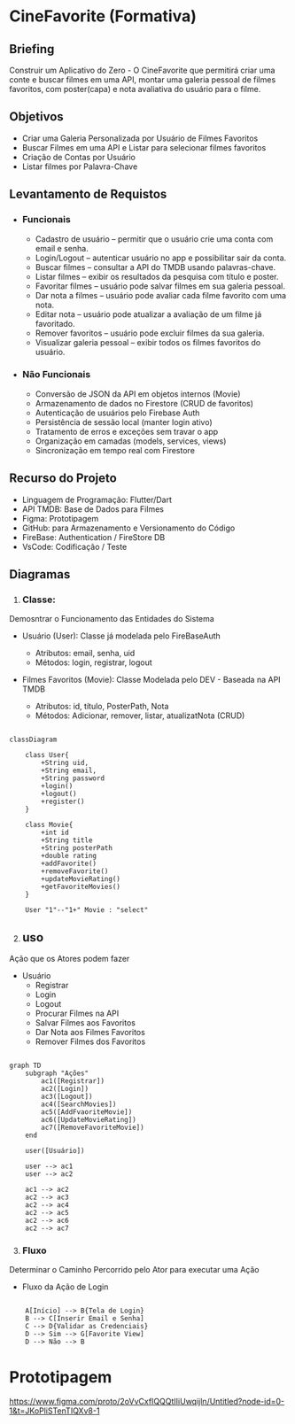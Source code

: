 # CineFavorite (Formativa)

## Briefing
Construir um Aplicativo do Zero - O CineFavorite que permitirá criar uma conte e buscar filmes em uma API, montar uma galeria pessoal de filmes favoritos, com poster(capa) e nota avaliativa do usuário para o filme.

## Objetivos
- Criar uma Galeria Personalizada por Usuário de Filmes Favoritos
- Buscar Filmes em uma API e Listar para selecionar filmes favoritos
- Criação de Contas por Usuário
- Listar filmes por Palavra-Chave

## Levantamento de Requistos
- ### Funcionais
    - Cadastro de usuário – permitir que o usuário crie uma conta com email e senha.
    - Login/Logout – autenticar usuário no app e possibilitar sair da conta.
    - Buscar filmes – consultar a API do TMDB usando palavras-chave.
    - Listar filmes – exibir os resultados da pesquisa com título e poster.
    - Favoritar filmes – usuário pode salvar filmes em sua galeria pessoal.
    - Dar nota a filmes – usuário pode avaliar cada filme favorito com uma nota.
    - Editar nota – usuário pode atualizar a avaliação de um filme já favoritado.
    - Remover favoritos – usuário pode excluir filmes da sua galeria.
    - Visualizar galeria pessoal – exibir todos os filmes favoritos do usuário.

- ### Não Funcionais
    - Conversão de JSON da API em objetos internos (Movie)
    - Armazenamento de dados no Firestore (CRUD de favoritos)
    - Autenticação de usuários pelo Firebase Auth
    - Persistência de sessão local (manter login ativo)
    - Tratamento de erros e exceções sem travar o app
    - Organização em camadas (models, services, views)
    - Sincronização em tempo real com Firestore

## Recurso do Projeto
- Linguagem de Programação: Flutter/Dart
- API TMDB: Base de Dados para Filmes
- Figma: Prototipagem
- GitHub: para Armazenamento e Versionamento do Código
- FireBase: Authentication / FireStore DB
- VsCode: Codificação / Teste

## Diagramas
1. ### Classe: 
Demosntrar o Funcionamento das Entidades do Sistema
- Usuário (User): Classe já modelada pelo FireBaseAuth
    - Atributos: email, senha, uid
    - Métodos: login, registrar, logout

- Filmes Favoritos (Movie): Classe Modelada pelo DEV - Baseada na API TMDB
    - Atributos: id, título, PosterPath, Nota
    - Métodos: Adicionar, remover, listar, atualizatNota (CRUD)

```mermaid

classDiagram

    class User{
        +String uid,
        +String email,
        +String password
        +login()
        +logout()
        +register()
    }

    class Movie{
        +int id
        +String title
        +String posterPath
        +double rating
        +addFavorite()
        +removeFavorite()
        +updateMovieRating()
        +getFavoriteMovies()
    }

    User "1"--"1+" Movie : "select"

```


2. ## uso
Ação que os Atores podem fazer 
- Usuário
    - Registrar 
    - Login 
    - Logout 
    - Procurar Filmes na API
    - Salvar Filmes aos Favoritos 
    - Dar Nota aos Filmes Favoritos
    - Remover Filmes dos Favoritos 

```mermaid

graph TD
    subgraph "Ações"
        ac1([Registrar])
        ac2([Login])
        ac3([Logout])
        ac4([SearchMovies])
        ac5([AddFvaoriteMovie])
        ac6([UpdateMovieRating])
        ac7([RemoveFavoriteMovie])
    end

    user([Usuário])

    user --> ac1
    user --> ac2

    ac1 --> ac2
    ac2 --> ac3
    ac2 --> ac4
    ac2 --> ac5
    ac2 --> ac6
    ac2 --> ac7

```

3. ### Fluxo
Determinar o Caminho Percorrido pelo Ator para executar uma Ação

- Fluxo da Ação de Login

```mermaid

    A[Início] --> B{Tela de Login}
    B --> C[Inserir Email e Senha]
    C --> D{Validar as Credenciais}
    D --> Sim --> G[Favorite View]
    D --> Não --> B

```
# Prototipagem
https://www.figma.com/proto/2oVvCxfIQQQtIIiUwqijln/Untitled?node-id=0-1&t=JKoPliSTenTIQXv8-1
